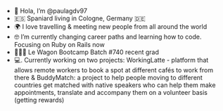 - 👋  Hola, I’m @paulagdv97
- 🇪🇸  Spaniard living in Cologne, Germany 🇩🇪
- 🌍  I love travelling & meeting new people from all around the world
- 🤓  I’m currently changing career paths and learning how to code. Focusing on Ruby on Rails now
- 👩🏼‍💻  Le Wagon Bootcamp Batch #740 recent grad
- 💻. Currently working on two projects: WorkingLatte - platform that allows remote workers to book a spot at different cafés to work from there & BuddyMatch: a project to help people moving to different countries get matched with native speakers who can help them make appointments, translate and accompany them on a volunteer basis (getting rewards)


<!---
paulagdv97/paulagdv97 is a ✨ special ✨ repository because its `README.md` (this file) appears on your GitHub profile.
You can click the Preview link to take a look at your changes.
--->
